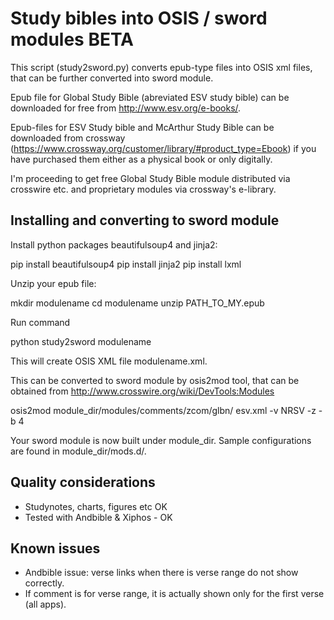Study bibles into OSIS / sword modules BETA
===========================================

This script (study2sword.py) converts epub-type files into OSIS xml files, that can be further converted into
sword module.

Epub file for Global Study Bible (abreviated ESV study bible) can be downloaded for free from http://www.esv.org/e-books/.

Epub-files for ESV Study bible and McArthur Study Bible can be downloaded from crossway 
(https://www.crossway.org/customer/library/#product_type=Ebook) if you have purchased them either
as a physical book or only digitally. 

I'm proceeding to get free Global Study Bible module distributed via crosswire etc. and proprietary
modules via crossway's e-library.

Installing and converting to sword module
-----------------------------------------

Install python packages beautifulsoup4 and jinja2:

   pip install beautifulsoup4
   pip install jinja2
   pip install lxml

Unzip your epub file:

   mkdir modulename
   cd modulename
   unzip PATH_TO_MY.epub

Run command

python study2sword modulename

This will create OSIS XML file modulename.xml.

This can be converted to sword module by osis2mod tool, that can be obtained from
http://www.crosswire.org/wiki/DevTools:Modules

   osis2mod module_dir/modules/comments/zcom/glbn/ esv.xml -v NRSV -z -b 4

Your sword module is now built under module_dir. Sample configurations are found in 
module_dir/mods.d/.

Quality considerations
----------------------
 - Studynotes, charts, figures etc OK
 - Tested with Andbible & Xiphos - OK

Known issues
------------
 - Andbible issue: verse links when there is verse range do not show correctly.
 - If comment is for verse range, it is actually shown only for the first verse (all apps).
